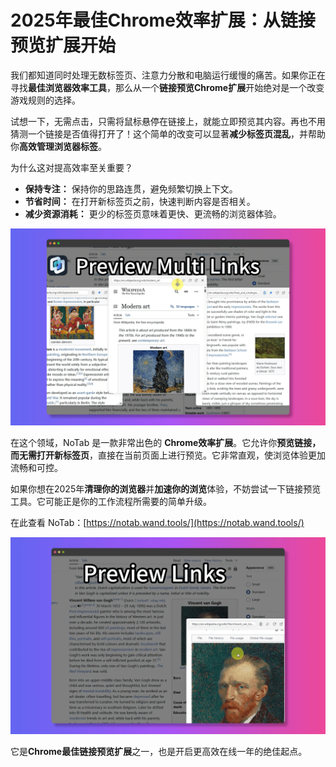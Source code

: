 # 2025年最佳Chrome效率扩展：从链接预览扩展开始

我们都知道同时处理无数标签页、注意力分散和电脑运行缓慢的痛苦。如果你正在寻找**最佳浏览器效率工具**，那么从一个**链接预览Chrome扩展**开始绝对是一个改变游戏规则的选择。

试想一下，无需点击，只需将鼠标悬停在链接上，就能立即预览其内容。再也不用猜测一个链接是否值得打开了！这个简单的改变可以显著**减少标签页混乱**，并帮助你**高效管理浏览器标签**。

为什么这对提高效率至关重要？

*   **保持专注：** 保持你的思路连贯，避免频繁切换上下文。
*   **节省时间：** 在打开新标签页之前，快速判断内容是否相关。
*   **减少资源消耗：** 更少的标签页意味着更快、更流畅的浏览器体验。

![NoTab链接预览的实际效果](../images/notab1.png)

在这个领域，NoTab 是一款非常出色的 **Chrome效率扩展**。它允许你**预览链接，而无需打开新标签页**，直接在当前页面上进行预览。它非常直观，使浏览体验更加流畅和可控。

如果你想在2025年**清理你的浏览器**并**加速你的浏览**体验，不妨尝试一下链接预览工具。它可能正是你的工作流程所需要的简单升级。

在此查看 NoTab：[https://notab.wand.tools/](https://notab.wand.tools/)

![NoTab 阅读模式功能](../images/notab2.png)

它是**Chrome最佳链接预览扩展**之一，也是开启更高效在线一年的绝佳起点。
